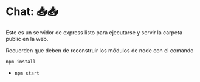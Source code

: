 # Chat: 📥📥

Este es un servidor de express listo para ejecutarse y servir la carpeta public en la web.

Recuerden que deben de reconstruir los módulos de node con el comando

```
npm install
```

- `npm start`

<!-- ![Captura de pantalla](./public/captura.png) -->
